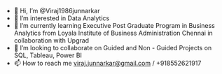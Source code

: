 - 👋 Hi, I’m @Viraj1986junnarkar
- 👀 I’m interested in Data Analytics 
- 🌱 I’m currently learning Executive Post Graduate Program in Business Analytics from Loyala Institute of Business Administration Chennai in collaboration with Upgrad 
- 💞️ I’m looking to collaborate on Guided and Non - Guided Projects on SQL, Tableau, Power BI
- 📫 How to reach me viraj.junnarkar@gmail.com / +918552621917
<!---
Viraj1986junnarkar/Viraj1986junnarkar is a ✨ special ✨ repository because its `README.md` (this file) appears on your GitHub profile.
You can click the Preview link to take a look at your changes.
--->

